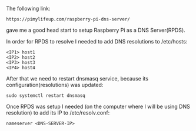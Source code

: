 The following link: 
	
	https://pimylifeup.com/raspberry-pi-dns-server/ 

gave me a good head start to setup Raspberry Pi as a DNS Server(RPDS).

In order for RPDS to resolve I needed to add DNS resolutions to /etc/hosts:

	<IP1> host1 
	<IP2> host2 
	<IP3> host3 
	<IP4> host4 

After that we need to restart dnsmasq service, because its configuration(resolutions) was updated:

	sudo systemctl restart dnsmasq

Once RPDS was setup I needed (on the computer where I will be using DNS resolution) to add its IP to /etc/resolv.conf:

	nameserver <DNS-SERVER-IP>
